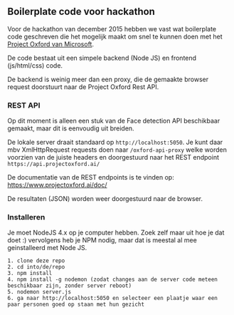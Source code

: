 
## Boilerplate code voor hackathon

Voor de hackathon van december 2015 hebben we vast wat boilerplate code geschreven die het mogelijk maakt om snel te kunnen doen met het [Project Oxford van Microsoft](https://www.projectoxford.ai/).

De code bestaat uit een simpele backend (Node JS) en frontend (js/html/css) code.

De backend is weinig meer dan een proxy, die de gemaakte browser request doorstuurt naar de Project Oxford Rest API.  

### REST API

Op dit moment is alleen een stuk van de Face detection API beschikbaar gemaakt, maar dit is eenvoudig uit breiden.

De lokale server draait standaard op `http://localhost:5050`. Je kunt daar mbv XmlHttpRequest requests doen naar `/oxford-api-proxy` welke worden voorzien van de juiste headers en doorgestuurd naar het REST endpoint `https://api.projectoxford.ai/`

De documentatie van de REST endpoints is te vinden op: https://www.projectoxford.ai/doc/

De resultaten (JSON) worden weer doorgestuurd naar de browser.

### Installeren

Je moet NodeJS 4.x op je computer hebben. Zoek zelf maar uit hoe je dat doet :)
vervolgens heb je NPM nodig, maar dat is meestal al mee geinstalleerd met Node JS.

```
1. clone deze repo
2. cd into/de/repo
3. npm install
4. npm install -g nodemon (zodat changes aan de server code meteen beschikbaar zijn, zonder server reboot)
5. nodemon server.js
6. ga naar http://localhost:5050 en selecteer een plaatje waar een paar personen goed op staan met hun gezicht
```


